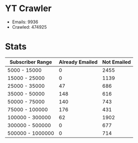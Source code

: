 # YT Crawler
- Emails: 9936
- Crawled: 474925

# Stats
| Subscriber Range  | Already Emailed | Not Emailed |
|-------|-------|-------|
| 5000 - 15000 | 0 | 2455 |
| 15000 - 25000 | 0 | 1139 |
| 25000 - 35000 | 47 | 686 |
| 35000 - 50000 | 148 | 616 |
| 50000 - 75000 | 140 | 743 |
| 75000 - 100000 | 176 | 431 |
| 100000 - 300000 | 62 | 1902 |
| 300000 - 500000 | 0 | 677 |
| 500000 - 1000000 | 0 | 714 |
